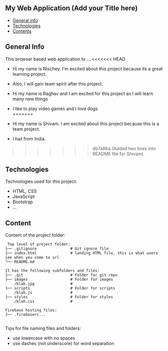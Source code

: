 ## My Web Application (Add your Title here)

* [General info](#general-info)
* [Technologies](#technologies)
* [Contents](#content)

## General Info
This browser based web application to ...
<<<<<<< HEAD
* Hi my name is Nischey. I'm excited about this project because its a great learning project.
* Also, I will gain team spirit after this project.

* Hi my name is Raghav and I am excited for this project as I will learn many new things
* I like to play video games and I love dogs	
=======
* Hi my name is Shivam. I am excited about this project because this is a team project.
* I hail from India.
	
>>>>>>> db7a8ba (Added two lines into README file for Shivam)
## Technologies
Technologies used for this project:
* HTML, CSS
* JavaScript
* Bootstrap 
* ...
	
## Content
Content of the project folder:

```
 Top level of project folder: 
├── .gitignore               # Git ignore file
├── index.html               # landing HTML file, this is what users see when you come to url
└── README.md

It has the following subfolders and files:
├── .git                     # Folder for git repo
├── images                   # Folder for images
    /blah.jpg                # 
├── scripts                  # Folder for scripts
    /blah.js                 # 
├── styles                   # Folder for styles
    /blah.css                # 

Firebase hosting files: 
├── .firebaserc...


```

Tips for file naming files and folders:
* use lowercase with no spaces
* use dashes (not underscore) for word separation

